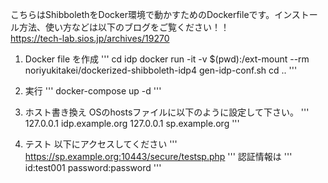 こちらはShibbolethをDocker環境で動かすためのDockerfileです。インストール方法、使い方などは以下のブログをご覧ください！！  
https://tech-lab.sios.jp/archives/19270

1. Docker file を作成
'''
cd idp
docker run -it -v $(pwd):/ext-mount --rm noriyukitakei/dockerized-shibboleth-idp4 gen-idp-conf.sh
cd ..
'''

2. 実行
'''
docker-compose up -d
'''

3. ホスト書き換え
OSのhostsファイルに以下のように設定して下さい。
'''
127.0.0.1 idp.example.org
127.0.0.1 sp.example.org
'''

4. テスト
以下にアクセスしてください
'''
https://sp.example.org:10443/secure/testsp.php
'''
認証情報は
'''
id:test001
password:password
'''
